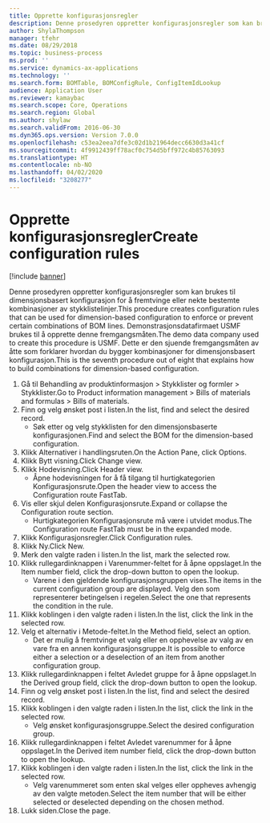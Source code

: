 ```yaml
---
title: Opprette konfigurasjonsregler
description: Denne prosedyren oppretter konfigurasjonsregler som kan brukes til dimensjonsbasert konfigurasjon for å fremtvinge eller nekte bestemte kombinasjoner av stykklistelinjer.
author: ShylaThompson
manager: tfehr
ms.date: 08/29/2018
ms.topic: business-process
ms.prod: ''
ms.service: dynamics-ax-applications
ms.technology: ''
ms.search.form: BOMTable, BOMConfigRule, ConfigItemIdLookup
audience: Application User
ms.reviewer: kamaybac
ms.search.scope: Core, Operations
ms.search.region: Global
ms.author: shylaw
ms.search.validFrom: 2016-06-30
ms.dyn365.ops.version: Version 7.0.0
ms.openlocfilehash: c53ea2eea7dfe3c02d1b21964decc6630d3a41cf
ms.sourcegitcommit: 4f9912439ff78acf0c754d5bff972c4b85763093
ms.translationtype: HT
ms.contentlocale: nb-NO
ms.lasthandoff: 04/02/2020
ms.locfileid: "3208277"
---
```

# <a name="create-configuration-rules"></a><span data-ttu-id="3904f-103">Opprette konfigurasjonsregler</span><span class="sxs-lookup"><span data-stu-id="3904f-103">Create configuration rules</span></span>

[!include [banner](../../includes/banner.md)]

<span data-ttu-id="3904f-104">Denne prosedyren oppretter konfigurasjonsregler som kan brukes til dimensjonsbasert konfigurasjon for å fremtvinge eller nekte bestemte kombinasjoner av stykklistelinjer.</span><span class="sxs-lookup"><span data-stu-id="3904f-104">This procedure creates configuration rules that can be used for dimension-based configuration to enforce or prevent certain combinations of BOM lines.</span></span> <span data-ttu-id="3904f-105">Demonstrasjonsdatafirmaet USMF brukes til å opprette denne fremgangsmåten.</span><span class="sxs-lookup"><span data-stu-id="3904f-105">The demo data company used to create this procedure is USMF.</span></span> <span data-ttu-id="3904f-106">Dette er den sjuende fremgangsmåten av åtte som forklarer hvordan du bygger kombinasjoner for dimensjonsbasert konfigurasjon.</span><span class="sxs-lookup"><span data-stu-id="3904f-106">This is the seventh procedure out of eight that explains how to build combinations for dimension-based configuration.</span></span>

1. <span data-ttu-id="3904f-107">Gå til Behandling av produktinformasjon > Stykklister og formler > Stykklister.</span><span class="sxs-lookup"><span data-stu-id="3904f-107">Go to Product information management > Bills of materials and formulas > Bills of materials.</span></span>
2. <span data-ttu-id="3904f-108">Finn og velg ønsket post i listen.</span><span class="sxs-lookup"><span data-stu-id="3904f-108">In the list, find and select the desired record.</span></span>
    * <span data-ttu-id="3904f-109">Søk etter og velg stykklisten for den dimensjonsbaserte konfigurasjonen.</span><span class="sxs-lookup"><span data-stu-id="3904f-109">Find and select the BOM for the dimension-based configuration.</span></span>  
3. <span data-ttu-id="3904f-110">Klikk Alternativer i handlingsruten.</span><span class="sxs-lookup"><span data-stu-id="3904f-110">On the Action Pane, click Options.</span></span>
4. <span data-ttu-id="3904f-111">Klikk Bytt visning.</span><span class="sxs-lookup"><span data-stu-id="3904f-111">Click Change view.</span></span>
5. <span data-ttu-id="3904f-112">Klikk Hodevisning.</span><span class="sxs-lookup"><span data-stu-id="3904f-112">Click Header view.</span></span>
    * <span data-ttu-id="3904f-113">Åpne hodevisningen for å få tilgang til hurtigkategorien Konfigurasjonsrute.</span><span class="sxs-lookup"><span data-stu-id="3904f-113">Open the header view to access the Configuration route FastTab.</span></span>  
6. <span data-ttu-id="3904f-114">Vis eller skjul delen Konfigurasjonsrute.</span><span class="sxs-lookup"><span data-stu-id="3904f-114">Expand or collapse the Configuration route section.</span></span>
    * <span data-ttu-id="3904f-115">Hurtigkategorien Konfigurasjonsrute må være i utvidet modus.</span><span class="sxs-lookup"><span data-stu-id="3904f-115">The Configuration route FastTab must be in the expanded mode.</span></span>  
7. <span data-ttu-id="3904f-116">Klikk Konfigurasjonsregler.</span><span class="sxs-lookup"><span data-stu-id="3904f-116">Click Configuration rules.</span></span>
8. <span data-ttu-id="3904f-117">Klikk Ny.</span><span class="sxs-lookup"><span data-stu-id="3904f-117">Click New.</span></span>
9. <span data-ttu-id="3904f-118">Merk den valgte raden i listen.</span><span class="sxs-lookup"><span data-stu-id="3904f-118">In the list, mark the selected row.</span></span>
10. <span data-ttu-id="3904f-119">Klikk rullegardinknappen i Varenummer-feltet for å åpne oppslaget.</span><span class="sxs-lookup"><span data-stu-id="3904f-119">In the Item number field, click the drop-down button to open the lookup.</span></span>
    * <span data-ttu-id="3904f-120">Varene i den gjeldende konfigurasjonsgruppen vises.</span><span class="sxs-lookup"><span data-stu-id="3904f-120">The items in the current configuration group are displayed.</span></span> <span data-ttu-id="3904f-121">Velg den som representerer betingelsen i regelen.</span><span class="sxs-lookup"><span data-stu-id="3904f-121">Select the one that represents the condition in the rule.</span></span>  
11. <span data-ttu-id="3904f-122">Klikk koblingen i den valgte raden i listen.</span><span class="sxs-lookup"><span data-stu-id="3904f-122">In the list, click the link in the selected row.</span></span>
12. <span data-ttu-id="3904f-123">Velg et alternativ i Metode-feltet.</span><span class="sxs-lookup"><span data-stu-id="3904f-123">In the Method field, select an option.</span></span>
    * <span data-ttu-id="3904f-124">Det er mulig å fremtvinge et valg eller en opphevelse av valg av en vare fra en annen konfigurasjonsgruppe.</span><span class="sxs-lookup"><span data-stu-id="3904f-124">It is possible to enforce either a selection or a deselection of an item from another configuration group.</span></span>  
13. <span data-ttu-id="3904f-125">Klikk rullegardinknappen i feltet Avledet gruppe for å åpne oppslaget.</span><span class="sxs-lookup"><span data-stu-id="3904f-125">In the Derived group field, click the drop-down button to open the lookup.</span></span>
14. <span data-ttu-id="3904f-126">Finn og velg ønsket post i listen.</span><span class="sxs-lookup"><span data-stu-id="3904f-126">In the list, find and select the desired record.</span></span>
15. <span data-ttu-id="3904f-127">Klikk koblingen i den valgte raden i listen.</span><span class="sxs-lookup"><span data-stu-id="3904f-127">In the list, click the link in the selected row.</span></span>
    * <span data-ttu-id="3904f-128">Velg ønsket konfigurasjonsgruppe.</span><span class="sxs-lookup"><span data-stu-id="3904f-128">Select the desired configuration group.</span></span>  
16. <span data-ttu-id="3904f-129">Klikk rullegardinknappen i feltet Avledet varenummer for å åpne oppslaget.</span><span class="sxs-lookup"><span data-stu-id="3904f-129">In the Derived item number field, click the drop-down button to open the lookup.</span></span>
17. <span data-ttu-id="3904f-130">Klikk koblingen i den valgte raden i listen.</span><span class="sxs-lookup"><span data-stu-id="3904f-130">In the list, click the link in the selected row.</span></span>
    * <span data-ttu-id="3904f-131">Velg varenummeret som enten skal velges eller oppheves avhengig av den valgte metoden.</span><span class="sxs-lookup"><span data-stu-id="3904f-131">Select the item number that will be either selected or deselected depending on the chosen method.</span></span>  
18. <span data-ttu-id="3904f-132">Lukk siden.</span><span class="sxs-lookup"><span data-stu-id="3904f-132">Close the page.</span></span>

